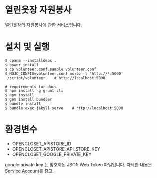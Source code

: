 # 열린옷장 자원봉사 #

열린옷장의 자원봉사에 관한 서비스입니다.

# 설치 및 실행 #

    $ cpanm --installdeps .
    $ bower install
    $ cp volunteer.conf.sample volunteer.conf
    $ MOJO_CONFIG=volunteer.conf morbo -l 'http://*:5000' ./script/volunteer    # http://localhost:5000

    # requirements for docs
    $ npm install -g grunt-cli
    $ npm install
    $ gem install bundler
    $ bundle install
    $ bundle exec jekyll serve    # http://localhost:5000

# 환경변수 #

- OPENCLOSET_APISTORE_ID
- OPENCLOSET_APISTORE_API_STORE_KEY
- OPENCLOSET_GOOGLE_PRIVATE_KEY

google private key 는 암호화된 JSON Web Token 파일입니다.
자세한 내용은 [Service Account](https://developers.google.com/identity/protocols/OAuth2ServiceAccount)를 참고.
